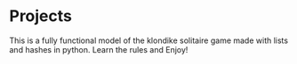 # Projects
This is a fully functional model of the klondike solitaire game made with lists and hashes in python. Learn the rules and Enjoy!
